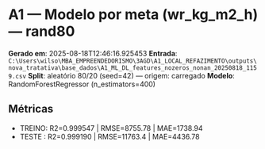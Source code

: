 # A1 — Modelo por meta (wr_kg_m2_h) — rand80
**Gerado em**: 2025-08-18T12:46:16.925453
**Entrada**: `C:\Users\wilso\MBA_EMPREENDEDORISMO\3AGD\A1_LOCAL_REFAZIMENTO\outputs\nova_tratativa\base_dados\A1_ML_DL_features_nozeros_nonan_20250818_1159.csv`
**Split**: aleatório 80/20 (seed=42) — origem: carregado
**Modelo**: RandomForestRegressor (n_estimators=400)
## Métricas
- TREINO: R2=0.999547 | RMSE=8755.78 | MAE=1738.94
- TESTE : R2=0.999190 | RMSE=11763.4 | MAE=4436.78
